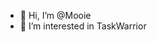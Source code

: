 - 👋 Hi, I’m @Mooie
- 👀 I’m interested in TaskWarrior
<!--- - 🌱 I’m currently learning ... --->
<!--- - 💞️ I’m looking to collaborate on ... <!---
<!--- - 📫 How to reach me ... <!---

<!---
Mooie/Mooie is a ✨ special ✨ repository because its `README.md` (this file) appears on your GitHub profile.
You can click the Preview link to take a look at your changes.
--->

